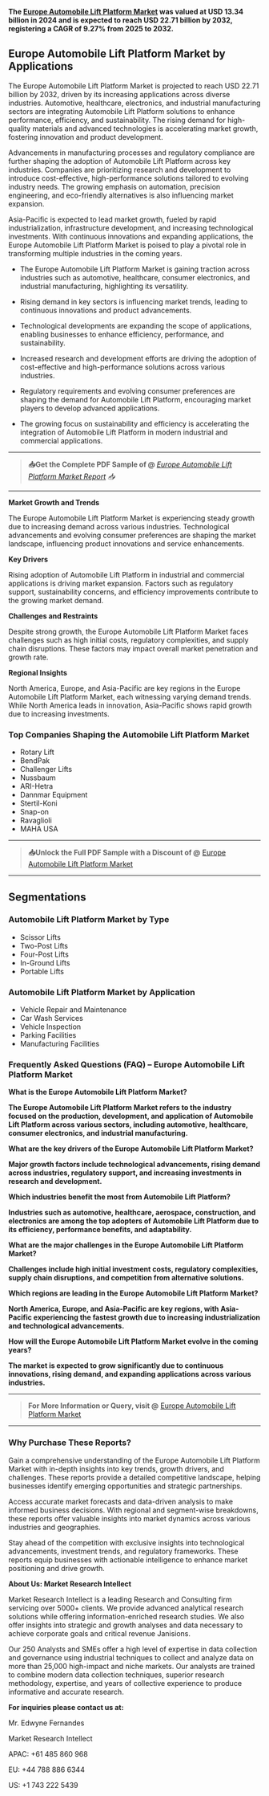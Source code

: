 <p><strong>The <a href="https://www.marketresearchintellect.com/download-sample/?rid=910878&amp;utm_source=Pulse-April-Europe&amp;utm_medium=852">Europe Automobile Lift Platform Market</a> was valued at USD 13.34 billion in 2024 and is expected to reach USD 22.71 billion by 2032, registering a CAGR of 9.27% from 2025 to 2032.</strong></p><h2>Europe Automobile Lift Platform Market by Applications&nbsp;</h2><p><p>The Europe Automobile Lift Platform Market is projected to reach USD 22.71 billion by 2032, driven by its increasing applications across diverse industries. Automotive, healthcare, electronics, and industrial manufacturing sectors are integrating Automobile Lift Platform solutions to enhance performance, efficiency, and sustainability. The rising demand for high-quality materials and advanced technologies is accelerating market growth, fostering innovation and product development.</p><p>Advancements in manufacturing processes and regulatory compliance are further shaping the adoption of Automobile Lift Platform across key industries. Companies are prioritizing research and development to introduce cost-effective, high-performance solutions tailored to evolving industry needs. The growing emphasis on automation, precision engineering, and eco-friendly alternatives is also influencing market expansion.</p><p>Asia-Pacific is expected to lead market growth, fueled by rapid industrialization, infrastructure development, and increasing technological investments. With continuous innovations and expanding applications, the Europe Automobile Lift Platform Market is poised to play a pivotal role in transforming multiple industries in the coming years.</p></p><ul><li><p>The Europe Automobile Lift Platform Market is gaining traction across industries such as automotive, healthcare, consumer electronics, and industrial manufacturing, highlighting its versatility.</p></li><li><p>Rising demand in key sectors is influencing market trends, leading to continuous innovations and product advancements.</p></li><li><p>Technological developments are expanding the scope of applications, enabling businesses to enhance efficiency, performance, and sustainability.</p></li><li><p>Increased research and development efforts are driving the adoption of cost-effective and high-performance solutions across various industries.</p></li><li><p>Regulatory requirements and evolving consumer preferences are shaping the demand for Automobile Lift Platform, encouraging market players to develop advanced applications.</p></li><li><p>The growing focus on sustainability and efficiency is accelerating the integration of Automobile Lift Platform in modern industrial and commercial applications.</p></li></ul><hr /><blockquote><p><strong><span class="font-[700]">📥Get the Complete PDF Sample of @ </span></strong><em><span class="font-[700]"><a href="https://www.marketresearchintellect.com/download-sample/?rid=910878&amp;utm_source=Pulse-April-Europe&amp;utm_medium=852" target="_blank" data-tracking-control-name="article-ssr-frontend-pulse_little-text-block" data-tracking-will-navigate="" data-test-link="">Europe Automobile Lift Platform Market Report</a>&nbsp;📥</span></em></p></blockquote><hr /><p class="" data-start="77" data-end="360"><strong data-start="77" data-end="105">Market Growth and Trends</strong></p><p class="" data-start="77" data-end="360">The Europe Automobile Lift Platform Market is experiencing steady growth due to increasing demand across various industries. Technological advancements and evolving consumer preferences are shaping the market landscape, influencing product innovations and service enhancements.</p><p class="" data-start="362" data-end="606"><strong data-start="362" data-end="377">Key Drivers</strong></p><p class="" data-start="362" data-end="606">Rising adoption of Automobile Lift Platform in industrial and commercial applications is driving market expansion. Factors such as regulatory support, sustainability concerns, and efficiency improvements contribute to the growing market demand.</p><p class="" data-start="608" data-end="849"><strong data-start="608" data-end="637">Challenges and Restraints</strong></p><p class="" data-start="608" data-end="849">Despite strong growth, the Europe Automobile Lift Platform Market faces challenges such as high initial costs, regulatory complexities, and supply chain disruptions. These factors may impact overall market penetration and growth rate.</p><p class="" data-start="851" data-end="1095"><strong data-start="851" data-end="872">Regional Insights</strong></p><p class="" data-start="851" data-end="1095">North America, Europe, and Asia-Pacific are key regions in the Europe Automobile Lift Platform Market, each witnessing varying demand trends. While North America leads in innovation, Asia-Pacific shows rapid growth due to increasing investments.</p><p><h3>Top Companies Shaping the Automobile Lift Platform Market </h3><ul><li>Rotary Lift</li><li> BendPak</li><li> Challenger Lifts</li><li> Nussbaum</li><li> ARI-Hetra</li><li> Dannmar Equipment</li><li> Stertil-Koni</li><li> Snap-on</li><li> Ravaglioli</li><li> MAHA USA</li></ul></p><hr /><blockquote><p><strong>📥Unlock the Full PDF Sample with a Discount of @</strong> <a href="https://www.marketresearchintellect.com/ask-for-discount/?rid=910878&amp;utm_source=Pulse-April-Europe&amp;utm_medium=852">Europe Automobile Lift Platform Market</a></p></blockquote><hr /><p><h2>Segmentations</h2><h3>Automobile Lift Platform Market by Type</h3><ul><li>Scissor Lifts</li><li> Two-Post Lifts</li><li> Four-Post Lifts</li><li> In-Ground Lifts</li><li> Portable Lifts</li></ul><h3>Automobile Lift Platform Market by Application</h3><ul><li>Vehicle Repair and Maintenance</li><li> Car Wash Services</li><li> Vehicle Inspection</li><li> Parking Facilities</li><li> Manufacturing Facilities</li></ul></p><h3><strong>Frequently Asked Questions (FAQ) &ndash; Europe Automobile Lift Platform Market</strong></h3><p><strong>What is the Europe Automobile Lift Platform Market?</strong></p><p><strong>The Europe Automobile Lift Platform Market refers to the industry focused on the production, development, and application of Automobile Lift Platform across various sectors, including automotive, healthcare, consumer electronics, and industrial manufacturing.</strong></p><p><strong>What are the key drivers of the Europe Automobile Lift Platform Market?</strong></p><p><strong>Major growth factors include technological advancements, rising demand across industries, regulatory support, and increasing investments in research and development.</strong></p><p><strong>Which industries benefit the most from Automobile Lift Platform?</strong></p><p><strong>Industries such as automotive, healthcare, aerospace, construction, and electronics are among the top adopters of Automobile Lift Platform due to its efficiency, performance benefits, and adaptability.</strong></p><p><strong>What are the major challenges in the Europe Automobile Lift Platform Market?</strong></p><p><strong>Challenges include high initial investment costs, regulatory complexities, supply chain disruptions, and competition from alternative solutions.</strong></p><p><strong>Which regions are leading in the Europe Automobile Lift Platform Market?</strong></p><p><strong>North America, Europe, and Asia-Pacific are key regions, with Asia-Pacific experiencing the fastest growth due to increasing industrialization and technological advancements.</strong></p><p><strong>How will the Europe Automobile Lift Platform Market evolve in the coming years?</strong></p><p><strong>The market is expected to grow significantly due to continuous innovations, rising demand, and expanding applications across various industries.</strong></p><hr /><blockquote><p><span class="font-[700]"><strong>For More Information or Query, visit&nbsp;@</strong>&nbsp;</span><span class="font-[700]"><a href="https://www.marketresearchintellect.com/product/global-automobile-lift-platform-market/?utm_source=Linkedin&utm_medium=852" target="_blank" data-tracking-control-name="article-ssr-frontend-pulse_little-text-block" data-tracking-will-navigate="" data-test-link="">Europe Automobile Lift Platform Market</a></span></p></blockquote><hr /><h3><strong data-start="0" data-end="31">Why Purchase These Reports?</strong></h3><p class="" data-start="35" data-end="297">Gain a comprehensive understanding of the Europe Automobile Lift Platform Market with in-depth insights into key trends, growth drivers, and challenges. These reports provide a detailed competitive landscape, helping businesses identify emerging opportunities and strategic partnerships.</p><p class="" data-start="299" data-end="540">Access accurate market forecasts and data-driven analysis to make informed business decisions. With regional and segment-wise breakdowns, these reports offer valuable insights into market dynamics across various industries and geographies.</p><p class="" data-start="542" data-end="784">Stay ahead of the competition with exclusive insights into technological advancements, investment trends, and regulatory frameworks. These reports equip businesses with actionable intelligence to enhance market positioning and drive growth.</p><p><strong><span class="font-[700]">About Us: Market Research Intellect</span></strong></p><p><span class="">Market Research Intellect is a leading Research and Consulting firm servicing over 5000+ clients. We provide advanced analytical research solutions while offering information-enriched research studies.&nbsp;</span>We also offer insights into strategic and growth analyses and data necessary to achieve corporate goals and critical revenue Janisions.</p><p><span class="">Our 250 Analysts and SMEs offer a high level of expertise in data collection and governance using industrial techniques to collect and analyze data on more than 25,000 high-impact and niche markets. Our analysts are trained to combine modern data collection techniques, superior research methodology, expertise, and years of collective experience to produce informative and accurate research.</span></p><p><strong>For inquiries please contact us at:</strong></p><p>Mr. Edwyne Fernandes</p><p>Market Research Intellect</p><p>APAC: +61 485 860 968</p><p>EU: +44 788 886 6344</p><p>US: +1 743 222 5439</p>